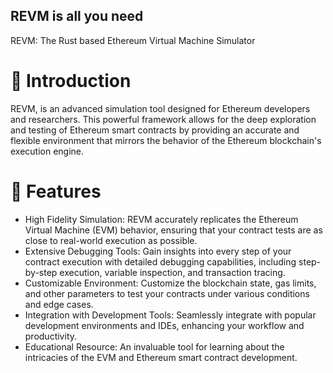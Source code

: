 ## REVM is all you need

REVM: The Rust based Ethereum Virtual Machine Simulator
# 🚀 Introduction
REVM, is an advanced simulation tool designed for Ethereum developers and researchers. This powerful framework allows for the deep exploration and testing of Ethereum smart contracts by providing an accurate and flexible environment that mirrors the behavior of the Ethereum blockchain's execution engine.

# 🌟 Features
- High Fidelity Simulation: REVM accurately replicates the Ethereum Virtual Machine (EVM) behavior, ensuring that your contract tests are as close to real-world execution as possible.
- Extensive Debugging Tools: Gain insights into every step of your contract execution with detailed debugging capabilities, including step-by-step execution, variable inspection, and transaction tracing.
- Customizable Environment: Customize the blockchain state, gas limits, and other parameters to test your contracts under various conditions and edge cases.
- Integration with Development Tools: Seamlessly integrate with popular development environments and IDEs, enhancing your workflow and productivity.
- Educational Resource: An invaluable tool for learning about the intricacies of the EVM and Ethereum smart contract development.